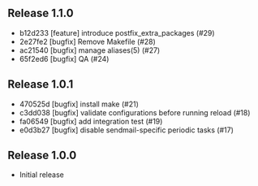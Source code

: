 ## Release 1.1.0

* b12d233 [feature] introduce postfix_extra_packages (#29)
* 2e27fe2 [bugfix] Remove Makefile (#28)
* ac21540 [bugfix] manage aliases(5) (#27)
* 65f2ed6 [bugfix] QA (#24)

## Release 1.0.1

* 470525d [bugfix] install make (#21)
* c3dd038 [bugfix] validate configurations before running reload (#18)
* fa06549 [bugfix] add integration test (#19)
* e0d3b27 [bugfix] disable sendmail-specific periodic tasks (#17)

## Release 1.0.0

* Initial release
